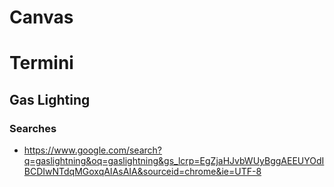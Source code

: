 # Canvas

# Termini
## Gas Lighting
### Searches
- https://www.google.com/search?q=gaslightning&oq=gaslightning&gs_lcrp=EgZjaHJvbWUyBggAEEUYOdIBCDIwNTdqMGoxqAIAsAIA&sourceid=chrome&ie=UTF-8
